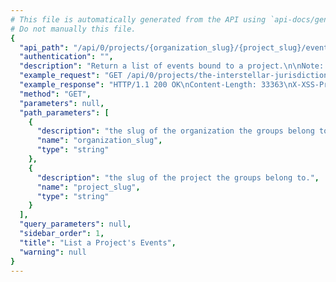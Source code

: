 ```yaml
---
# This file is automatically generated from the API using `api-docs/generate.py`
# Do not manually this file.
{
  "api_path": "/api/0/projects/{organization_slug}/{project_slug}/events/", 
  "authentication": "", 
  "description": "Return a list of events bound to a project.\n\nNote: This endpoint is experimental and may be removed without notice.", 
  "example_request": "GET /api/0/projects/the-interstellar-jurisdiction/pump-station/events/ HTTP/1.1\nHost: sentry.io\nAuthorization: Bearer {base64-encoded-key-here}", 
  "example_response": "HTTP/1.1 200 OK\nContent-Length: 33363\nX-XSS-Protection: 1; mode=block\nX-Content-Type-Options: nosniff\nContent-Language: en\nVary: Accept-Language, Cookie\nLink: <https://sentry.io/api/0/projects/the-interstellar-jurisdiction/pump-station/events/?&cursor=1541524989000:0:1>; rel=\"previous\"; results=\"false\"; cursor=\"1541524989000:0:1\", <https://sentry.io/api/0/projects/the-interstellar-jurisdiction/pump-station/events/?&cursor=1541524984000:1:0>; rel=\"next\"; results=\"false\"; cursor=\"1541524984000:1:0\"\nAllow: GET, HEAD, OPTIONS\nX-Frame-Options: deny\nContent-Type: application/json\n\n[\n  {\n    \"_meta\": {\n      \"context\": null, \n      \"contexts\": null, \n      \"entries\": {}, \n      \"message\": null, \n      \"packages\": null, \n      \"sdk\": null, \n      \"tags\": {}, \n      \"user\": null\n    }, \n    \"context\": {\n      \"emptyList\": [], \n      \"emptyMap\": {}, \n      \"length\": 10837790, \n      \"results\": [\n        1, \n        2, \n        3, \n        4, \n        5\n      ], \n      \"session\": {\n        \"foo\": \"bar\"\n      }, \n      \"unauthorized\": false, \n      \"url\": \"http://example.org/foo/bar/\"\n    }, \n    \"contexts\": {}, \n    \"dateCreated\": \"2018-11-06T17:23:09Z\", \n    \"dateReceived\": \"2018-11-06T17:23:09Z\", \n    \"dist\": null, \n    \"entries\": [\n      {\n        \"data\": {\n          \"formatted\": \"This is an example java exception\", \n          \"message\": \"Authentication failed, token expired!\"\n        }, \n        \"type\": \"message\"\n      }, \n      {\n        \"data\": {\n          \"excOmitted\": null, \n          \"hasSystemFrames\": true, \n          \"values\": [\n            {\n              \"mechanism\": null, \n              \"module\": \"io.sentry.example\", \n              \"rawStacktrace\": null, \n              \"stacktrace\": {\n                \"frames\": [\n                  {\n                    \"absPath\": \"Thread.java\", \n                    \"colNo\": null, \n                    \"context\": [], \n                    \"errors\": null, \n                    \"filename\": \"Thread.java\", \n                    \"function\": \"run\", \n                    \"inApp\": false, \n                    \"instructionAddr\": null, \n                    \"lineNo\": 748, \n                    \"module\": \"java.lang.Thread\", \n                    \"package\": null, \n                    \"platform\": null, \n                    \"symbol\": null, \n                    \"symbolAddr\": null, \n                    \"trust\": null, \n                    \"vars\": {}\n                  }, \n                  {\n                    \"absPath\": \"TaskThread.java\", \n                    \"colNo\": null, \n                    \"context\": [], \n                    \"errors\": null, \n                    \"filename\": \"TaskThread.java\", \n                    \"function\": \"run\", \n                    \"inApp\": false, \n                    \"instructionAddr\": null, \n                    \"lineNo\": 61, \n                    \"module\": \"org.apache.tomcat.util.threads.TaskThread$WrappingRunnable\", \n                    \"package\": null, \n                    \"platform\": null, \n                    \"symbol\": null, \n                    \"symbolAddr\": null, \n                    \"trust\": null, \n                    \"vars\": {}\n                  }, \n                  {\n                    \"absPath\": \"ThreadPoolExecutor.java\", \n                    \"colNo\": null, \n                    \"context\": [], \n                    \"errors\": null, \n                    \"filename\": \"ThreadPoolExecutor.java\", \n                    \"function\": \"run\", \n                    \"inApp\": false, \n                    \"instructionAddr\": null, \n                    \"lineNo\": 624, \n                    \"module\": \"java.util.concurrent.ThreadPoolExecutor$Worker\", \n                    \"package\": null, \n                    \"platform\": null, \n                    \"symbol\": null, \n                    \"symbolAddr\": null, \n                    \"trust\": null, \n                    \"vars\": {}\n                  }, \n                  {\n                    \"absPath\": \"ThreadPoolExecutor.java\", \n                    \"colNo\": null, \n                    \"context\": [], \n                    \"errors\": null, \n                    \"filename\": \"ThreadPoolExecutor.java\", \n                    \"function\": \"runWorker\", \n                    \"inApp\": false, \n                    \"instructionAddr\": null, \n                    \"lineNo\": 1149, \n                    \"module\": \"java.util.concurrent.ThreadPoolExecutor\", \n                    \"package\": null, \n                    \"platform\": null, \n                    \"symbol\": null, \n                    \"symbolAddr\": null, \n                    \"trust\": null, \n                    \"vars\": {}\n                  }, \n                  {\n                    \"absPath\": \"SocketProcessorBase.java\", \n                    \"colNo\": null, \n                    \"context\": [], \n                    \"errors\": null, \n                    \"filename\": \"SocketProcessorBase.java\", \n                    \"function\": \"run\", \n                    \"inApp\": false, \n                    \"instructionAddr\": null, \n                    \"lineNo\": 49, \n                    \"module\": \"org.apache.tomcat.util.net.SocketProcessorBase\", \n                    \"package\": null, \n                    \"platform\": null, \n                    \"symbol\": null, \n                    \"symbolAddr\": null, \n                    \"trust\": null, \n                    \"vars\": {}\n                  }, \n                  {\n                    \"absPath\": \"NioEndpoint.java\", \n                    \"colNo\": null, \n                    \"context\": [], \n                    \"errors\": null, \n                    \"filename\": \"NioEndpoint.java\", \n                    \"function\": \"doRun\", \n                    \"inApp\": false, \n                    \"instructionAddr\": null, \n                    \"lineNo\": 1434, \n                    \"module\": \"org.apache.tomcat.util.net.NioEndpoint$SocketProcessor\", \n                    \"package\": null, \n                    \"platform\": null, \n                    \"symbol\": null, \n                    \"symbolAddr\": null, \n                    \"trust\": null, \n                    \"vars\": {}\n                  }, \n                  {\n                    \"absPath\": \"AbstractProtocol.java\", \n                    \"colNo\": null, \n                    \"context\": [], \n                    \"errors\": null, \n                    \"filename\": \"AbstractProtocol.java\", \n                    \"function\": \"process\", \n                    \"inApp\": false, \n                    \"instructionAddr\": null, \n                    \"lineNo\": 798, \n                    \"module\": \"org.apache.coyote.AbstractProtocol$ConnectionHandler\", \n                    \"package\": null, \n                    \"platform\": null, \n                    \"symbol\": null, \n                    \"symbolAddr\": null, \n                    \"trust\": null, \n                    \"vars\": {}\n                  }, \n                  {\n                    \"absPath\": \"AbstractProcessorLight.java\", \n                    \"colNo\": null, \n                    \"context\": [], \n                    \"errors\": null, \n                    \"filename\": \"AbstractProcessorLight.java\", \n                    \"function\": \"process\", \n                    \"inApp\": false, \n                    \"instructionAddr\": null, \n                    \"lineNo\": 66, \n                    \"module\": \"org.apache.coyote.AbstractProcessorLight\", \n                    \"package\": null, \n                    \"platform\": null, \n                    \"symbol\": null, \n                    \"symbolAddr\": null, \n                    \"trust\": null, \n                    \"vars\": {}\n                  }, \n                  {\n                    \"absPath\": \"Http11Processor.java\", \n                    \"colNo\": null, \n                    \"context\": [], \n                    \"errors\": null, \n                    \"filename\": \"Http11Processor.java\", \n                    \"function\": \"service\", \n                    \"inApp\": false, \n                    \"instructionAddr\": null, \n                    \"lineNo\": 783, \n                    \"module\": \"org.apache.coyote.http11.Http11Processor\", \n                    \"package\": null, \n                    \"platform\": null, \n                    \"symbol\": null, \n                    \"symbolAddr\": null, \n                    \"trust\": null, \n                    \"vars\": {}\n                  }, \n                  {\n                    \"absPath\": \"CoyoteAdapter.java\", \n                    \"colNo\": null, \n                    \"context\": [], \n                    \"errors\": null, \n                    \"filename\": \"CoyoteAdapter.java\", \n                    \"function\": \"service\", \n                    \"inApp\": false, \n                    \"instructionAddr\": null, \n                    \"lineNo\": 349, \n                    \"module\": \"org.apache.catalina.connector.CoyoteAdapter\", \n                    \"package\": null, \n                    \"platform\": null, \n                    \"symbol\": null, \n                    \"symbolAddr\": null, \n                    \"trust\": null, \n                    \"vars\": {}\n                  }, \n                  {\n                    \"absPath\": \"StandardEngineValve.java\", \n                    \"colNo\": null, \n                    \"context\": [], \n                    \"errors\": null, \n                    \"filename\": \"StandardEngineValve.java\", \n                    \"function\": \"invoke\", \n                    \"inApp\": false, \n                    \"instructionAddr\": null, \n                    \"lineNo\": 87, \n                    \"module\": \"org.apache.catalina.core.StandardEngineValve\", \n                    \"package\": null, \n                    \"platform\": null, \n                    \"symbol\": null, \n                    \"symbolAddr\": null, \n                    \"trust\": null, \n                    \"vars\": {}\n                  }, \n                  {\n                    \"absPath\": \"ErrorReportValve.java\", \n                    \"colNo\": null, \n                    \"context\": [], \n                    \"errors\": null, \n                    \"filename\": \"ErrorReportValve.java\", \n                    \"function\": \"invoke\", \n                    \"inApp\": false, \n                    \"instructionAddr\": null, \n                    \"lineNo\": 79, \n                    \"module\": \"org.apache.catalina.valves.ErrorReportValve\", \n                    \"package\": null, \n                    \"platform\": null, \n                    \"symbol\": null, \n                    \"symbolAddr\": null, \n                    \"trust\": null, \n                    \"vars\": {}\n                  }, \n                  {\n                    \"absPath\": \"StandardHostValve.java\", \n                    \"colNo\": null, \n                    \"context\": [], \n                    \"errors\": null, \n                    \"filename\": \"StandardHostValve.java\", \n                    \"function\": \"invoke\", \n                    \"inApp\": false, \n                    \"instructionAddr\": null, \n                    \"lineNo\": 140, \n                    \"module\": \"org.apache.catalina.core.StandardHostValve\", \n                    \"package\": null, \n                    \"platform\": null, \n                    \"symbol\": null, \n                    \"symbolAddr\": null, \n                    \"trust\": null, \n                    \"vars\": {}\n                  }, \n                  {\n                    \"absPath\": \"AuthenticatorBase.java\", \n                    \"colNo\": null, \n                    \"context\": [], \n                    \"errors\": null, \n                    \"filename\": \"AuthenticatorBase.java\", \n                    \"function\": \"invoke\", \n                    \"inApp\": false, \n                    \"instructionAddr\": null, \n                    \"lineNo\": 474, \n                    \"module\": \"org.apache.catalina.authenticator.AuthenticatorBase\", \n                    \"package\": null, \n                    \"platform\": null, \n                    \"symbol\": null, \n                    \"symbolAddr\": null, \n                    \"trust\": null, \n                    \"vars\": {}\n                  }, \n                  {\n                    \"absPath\": \"StandardContextValve.java\", \n                    \"colNo\": null, \n                    \"context\": [], \n                    \"errors\": null, \n                    \"filename\": \"StandardContextValve.java\", \n                    \"function\": \"invoke\", \n                    \"inApp\": false, \n                    \"instructionAddr\": null, \n                    \"lineNo\": 96, \n                    \"module\": \"org.apache.catalina.core.StandardContextValve\", \n                    \"package\": null, \n                    \"platform\": null, \n                    \"symbol\": null, \n                    \"symbolAddr\": null, \n                    \"trust\": null, \n                    \"vars\": {}\n                  }, \n                  {\n                    \"absPath\": \"StandardWrapperValve.java\", \n                    \"colNo\": null, \n                    \"context\": [], \n                    \"errors\": null, \n                    \"filename\": \"StandardWrapperValve.java\", \n                    \"function\": \"invoke\", \n                    \"inApp\": false, \n                    \"instructionAddr\": null, \n                    \"lineNo\": 198, \n                    \"module\": \"org.apache.catalina.core.StandardWrapperValve\", \n                    \"package\": null, \n                    \"platform\": null, \n                    \"symbol\": null, \n                    \"symbolAddr\": null, \n                    \"trust\": null, \n                    \"vars\": {}\n                  }, \n                  {\n                    \"absPath\": \"ApplicationFilterChain.java\", \n                    \"colNo\": null, \n                    \"context\": [], \n                    \"errors\": null, \n                    \"filename\": \"ApplicationFilterChain.java\", \n                    \"function\": \"doFilter\", \n                    \"inApp\": false, \n                    \"instructionAddr\": null, \n                    \"lineNo\": 165, \n                    \"module\": \"org.apache.catalina.core.ApplicationFilterChain\", \n                    \"package\": null, \n                    \"platform\": null, \n                    \"symbol\": null, \n                    \"symbolAddr\": null, \n                    \"trust\": null, \n                    \"vars\": {}\n                  }, \n                  {\n                    \"absPath\": \"ApplicationFilterChain.java\", \n                    \"colNo\": null, \n                    \"context\": [], \n                    \"errors\": null, \n                    \"filename\": \"ApplicationFilterChain.java\", \n                    \"function\": \"internalDoFilter\", \n                    \"inApp\": false, \n                    \"instructionAddr\": null, \n                    \"lineNo\": 192, \n                    \"module\": \"org.apache.catalina.core.ApplicationFilterChain\", \n                    \"package\": null, \n                    \"platform\": null, \n                    \"symbol\": null, \n                    \"symbolAddr\": null, \n                    \"trust\": null, \n                    \"vars\": {}\n                  }, \n                  {\n                    \"absPath\": \"OncePerRequestFilter.java\", \n                    \"colNo\": null, \n                    \"context\": [], \n                    \"errors\": null, \n                    \"filename\": \"OncePerRequestFilter.java\", \n                    \"function\": \"doFilter\", \n                    \"inApp\": false, \n                    \"instructionAddr\": null, \n                    \"lineNo\": 107, \n                    \"module\": \"org.springframework.web.filter.OncePerRequestFilter\", \n                    \"package\": null, \n                    \"platform\": null, \n                    \"symbol\": null, \n                    \"symbolAddr\": null, \n                    \"trust\": null, \n                    \"vars\": {}\n                  }, \n                  {\n                    \"absPath\": \"CharacterEncodingFilter.java\", \n                    \"colNo\": null, \n                    \"context\": [], \n                    \"errors\": null, \n                    \"filename\": \"CharacterEncodingFilter.java\", \n                    \"function\": \"doFilterInternal\", \n                    \"inApp\": false, \n                    \"instructionAddr\": null, \n                    \"lineNo\": 197, \n                    \"module\": \"org.springframework.web.filter.CharacterEncodingFilter\", \n                    \"package\": null, \n                    \"platform\": null, \n                    \"symbol\": null, \n                    \"symbolAddr\": null, \n                    \"trust\": null, \n                    \"vars\": {}\n                  }, \n                  {\n                    \"absPath\": \"ApplicationFilterChain.java\", \n                    \"colNo\": null, \n                    \"context\": [], \n                    \"errors\": null, \n                    \"filename\": \"ApplicationFilterChain.java\", \n                    \"function\": \"doFilter\", \n                    \"inApp\": false, \n                    \"instructionAddr\": null, \n                    \"lineNo\": 165, \n                    \"module\": \"org.apache.catalina.core.ApplicationFilterChain\", \n                    \"package\": null, \n                    \"platform\": null, \n                    \"symbol\": null, \n                    \"symbolAddr\": null, \n                    \"trust\": null, \n                    \"vars\": {}\n                  }, \n                  {\n                    \"absPath\": \"ApplicationFilterChain.java\", \n                    \"colNo\": null, \n                    \"context\": [], \n                    \"errors\": null, \n                    \"filename\": \"ApplicationFilterChain.java\", \n                    \"function\": \"internalDoFilter\", \n                    \"inApp\": false, \n                    \"instructionAddr\": null, \n                    \"lineNo\": 192, \n                    \"module\": \"org.apache.catalina.core.ApplicationFilterChain\", \n                    \"package\": null, \n                    \"platform\": null, \n                    \"symbol\": null, \n                    \"symbolAddr\": null, \n                    \"trust\": null, \n                    \"vars\": {}\n                  }, \n                  {\n                    \"absPath\": \"OncePerRequestFilter.java\", \n                    \"colNo\": null, \n                    \"context\": [], \n                    \"errors\": null, \n                    \"filename\": \"OncePerRequestFilter.java\", \n                    \"function\": \"doFilter\", \n                    \"inApp\": false, \n                    \"instructionAddr\": null, \n                    \"lineNo\": 107, \n                    \"module\": \"org.springframework.web.filter.OncePerRequestFilter\", \n                    \"package\": null, \n                    \"platform\": null, \n                    \"symbol\": null, \n                    \"symbolAddr\": null, \n                    \"trust\": null, \n                    \"vars\": {}\n                  }, \n                  {\n                    \"absPath\": \"HiddenHttpMethodFilter.java\", \n                    \"colNo\": null, \n                    \"context\": [], \n                    \"errors\": null, \n                    \"filename\": \"HiddenHttpMethodFilter.java\", \n                    \"function\": \"doFilterInternal\", \n                    \"inApp\": false, \n                    \"instructionAddr\": null, \n                    \"lineNo\": 81, \n                    \"module\": \"org.springframework.web.filter.HiddenHttpMethodFilter\", \n                    \"package\": null, \n                    \"platform\": null, \n                    \"symbol\": null, \n                    \"symbolAddr\": null, \n                    \"trust\": null, \n                    \"vars\": null\n                  }, \n                  {\n                    \"absPath\": \"ApplicationFilterChain.java\", \n                    \"colNo\": null, \n                    \"context\": [], \n                    \"errors\": null, \n                    \"filename\": \"ApplicationFilterChain.java\", \n                    \"function\": \"doFilter\", \n                    \"inApp\": false, \n                    \"instructionAddr\": null, \n                    \"lineNo\": 165, \n                    \"module\": \"org.apache.catalina.core.ApplicationFilterChain\", \n                    \"package\": null, \n                    \"platform\": null, \n                    \"symbol\": null, \n                    \"symbolAddr\": null, \n                    \"trust\": null, \n                    \"vars\": null\n                  }, \n                  {\n                    \"absPath\": \"ApplicationFilterChain.java\", \n                    \"colNo\": null, \n                    \"context\": [], \n                    \"errors\": null, \n                    \"filename\": \"ApplicationFilterChain.java\", \n                    \"function\": \"internalDoFilter\", \n                    \"inApp\": false, \n                    \"instructionAddr\": null, \n                    \"lineNo\": 192, \n                    \"module\": \"org.apache.catalina.core.ApplicationFilterChain\", \n                    \"package\": null, \n                    \"platform\": null, \n                    \"symbol\": null, \n                    \"symbolAddr\": null, \n                    \"trust\": null, \n                    \"vars\": null\n                  }, \n                  {\n                    \"absPath\": \"OncePerRequestFilter.java\", \n                    \"colNo\": null, \n                    \"context\": [], \n                    \"errors\": null, \n                    \"filename\": \"OncePerRequestFilter.java\", \n                    \"function\": \"doFilter\", \n                    \"inApp\": false, \n                    \"instructionAddr\": null, \n                    \"lineNo\": 107, \n                    \"module\": \"org.springframework.web.filter.OncePerRequestFilter\", \n                    \"package\": null, \n                    \"platform\": null, \n                    \"symbol\": null, \n                    \"symbolAddr\": null, \n                    \"trust\": null, \n                    \"vars\": null\n                  }, \n                  {\n                    \"absPath\": \"HttpPutFormContentFilter.java\", \n                    \"colNo\": null, \n                    \"context\": [], \n                    \"errors\": null, \n                    \"filename\": \"HttpPutFormContentFilter.java\", \n                    \"function\": \"doFilterInternal\", \n                    \"inApp\": false, \n                    \"instructionAddr\": null, \n                    \"lineNo\": 105, \n                    \"module\": \"org.springframework.web.filter.HttpPutFormContentFilter\", \n                    \"package\": null, \n                    \"platform\": null, \n                    \"symbol\": null, \n                    \"symbolAddr\": null, \n                    \"trust\": null, \n                    \"vars\": null\n                  }, \n                  {\n                    \"absPath\": \"ApplicationFilterChain.java\", \n                    \"colNo\": null, \n                    \"context\": [], \n                    \"errors\": null, \n                    \"filename\": \"ApplicationFilterChain.java\", \n                    \"function\": \"doFilter\", \n                    \"inApp\": false, \n                    \"instructionAddr\": null, \n                    \"lineNo\": 165, \n                    \"module\": \"org.apache.catalina.core.ApplicationFilterChain\", \n                    \"package\": null, \n                    \"platform\": null, \n                    \"symbol\": null, \n                    \"symbolAddr\": null, \n                    \"trust\": null, \n                    \"vars\": null\n                  }, \n                  {\n                    \"absPath\": \"ApplicationFilterChain.java\", \n                    \"colNo\": null, \n                    \"context\": [], \n                    \"errors\": null, \n                    \"filename\": \"ApplicationFilterChain.java\", \n                    \"function\": \"internalDoFilter\", \n                    \"inApp\": false, \n                    \"instructionAddr\": null, \n                    \"lineNo\": 192, \n                    \"module\": \"org.apache.catalina.core.ApplicationFilterChain\", \n                    \"package\": null, \n                    \"platform\": null, \n                    \"symbol\": null, \n                    \"symbolAddr\": null, \n                    \"trust\": null, \n                    \"vars\": null\n                  }, \n                  {\n                    \"absPath\": \"OncePerRequestFilter.java\", \n                    \"colNo\": null, \n                    \"context\": [], \n                    \"errors\": null, \n                    \"filename\": \"OncePerRequestFilter.java\", \n                    \"function\": \"doFilter\", \n                    \"inApp\": false, \n                    \"instructionAddr\": null, \n                    \"lineNo\": 107, \n                    \"module\": \"org.springframework.web.filter.OncePerRequestFilter\", \n                    \"package\": null, \n                    \"platform\": null, \n                    \"symbol\": null, \n                    \"symbolAddr\": null, \n                    \"trust\": null, \n                    \"vars\": null\n                  }, \n                  {\n                    \"absPath\": \"RequestContextFilter.java\", \n                    \"colNo\": null, \n                    \"context\": [], \n                    \"errors\": null, \n                    \"filename\": \"RequestContextFilter.java\", \n                    \"function\": \"doFilterInternal\", \n                    \"inApp\": false, \n                    \"instructionAddr\": null, \n                    \"lineNo\": 99, \n                    \"module\": \"org.springframework.web.filter.RequestContextFilter\", \n                    \"package\": null, \n                    \"platform\": null, \n                    \"symbol\": null, \n                    \"symbolAddr\": null, \n                    \"trust\": null, \n                    \"vars\": {}\n                  }, \n                  {\n                    \"absPath\": \"ApplicationFilterChain.java\", \n                    \"colNo\": null, \n                    \"context\": [], \n                    \"errors\": null, \n                    \"filename\": \"ApplicationFilterChain.java\", \n                    \"function\": \"doFilter\", \n                    \"inApp\": false, \n                    \"instructionAddr\": null, \n                    \"lineNo\": 165, \n                    \"module\": \"org.apache.catalina.core.ApplicationFilterChain\", \n                    \"package\": null, \n                    \"platform\": null, \n                    \"symbol\": null, \n                    \"symbolAddr\": null, \n                    \"trust\": null, \n                    \"vars\": {}\n                  }, \n                  {\n                    \"absPath\": \"ApplicationFilterChain.java\", \n                    \"colNo\": null, \n                    \"context\": [], \n                    \"errors\": null, \n                    \"filename\": \"ApplicationFilterChain.java\", \n                    \"function\": \"internalDoFilter\", \n                    \"inApp\": false, \n                    \"instructionAddr\": null, \n                    \"lineNo\": 192, \n                    \"module\": \"org.apache.catalina.core.ApplicationFilterChain\", \n                    \"package\": null, \n                    \"platform\": null, \n                    \"symbol\": null, \n                    \"symbolAddr\": null, \n                    \"trust\": null, \n                    \"vars\": {}\n                  }, \n                  {\n                    \"absPath\": \"WsFilter.java\", \n                    \"colNo\": null, \n                    \"context\": [], \n                    \"errors\": null, \n                    \"filename\": \"WsFilter.java\", \n                    \"function\": \"doFilter\", \n                    \"inApp\": false, \n                    \"instructionAddr\": null, \n                    \"lineNo\": 52, \n                    \"module\": \"org.apache.tomcat.websocket.server.WsFilter\", \n                    \"package\": null, \n                    \"platform\": null, \n                    \"symbol\": null, \n                    \"symbolAddr\": null, \n                    \"trust\": null, \n                    \"vars\": {}\n                  }, \n                  {\n                    \"absPath\": \"ApplicationFilterChain.java\", \n                    \"colNo\": null, \n                    \"context\": [], \n                    \"errors\": null, \n                    \"filename\": \"ApplicationFilterChain.java\", \n                    \"function\": \"doFilter\", \n                    \"inApp\": false, \n                    \"instructionAddr\": null, \n                    \"lineNo\": 165, \n                    \"module\": \"org.apache.catalina.core.ApplicationFilterChain\", \n                    \"package\": null, \n                    \"platform\": null, \n                    \"symbol\": null, \n                    \"symbolAddr\": null, \n                    \"trust\": null, \n                    \"vars\": {}\n                  }, \n                  {\n                    \"absPath\": \"ApplicationFilterChain.java\", \n                    \"colNo\": null, \n                    \"context\": [], \n                    \"errors\": null, \n                    \"filename\": \"ApplicationFilterChain.java\", \n                    \"function\": \"internalDoFilter\", \n                    \"inApp\": false, \n                    \"instructionAddr\": null, \n                    \"lineNo\": 230, \n                    \"module\": \"org.apache.catalina.core.ApplicationFilterChain\", \n                    \"package\": null, \n                    \"platform\": null, \n                    \"symbol\": null, \n                    \"symbolAddr\": null, \n                    \"trust\": null, \n                    \"vars\": {}\n                  }, \n                  {\n                    \"absPath\": \"HttpServlet.java\", \n                    \"colNo\": null, \n                    \"context\": [], \n                    \"errors\": null, \n                    \"filename\": \"HttpServlet.java\", \n                    \"function\": \"service\", \n                    \"inApp\": false, \n                    \"instructionAddr\": null, \n                    \"lineNo\": 729, \n                    \"module\": \"javax.servlet.http.HttpServlet\", \n                    \"package\": null, \n                    \"platform\": null, \n                    \"symbol\": null, \n                    \"symbolAddr\": null, \n                    \"trust\": null, \n                    \"vars\": {}\n                  }, \n                  {\n                    \"absPath\": \"FrameworkServlet.java\", \n                    \"colNo\": null, \n                    \"context\": [], \n                    \"errors\": null, \n                    \"filename\": \"FrameworkServlet.java\", \n                    \"function\": \"service\", \n                    \"inApp\": false, \n                    \"instructionAddr\": null, \n                    \"lineNo\": 846, \n                    \"module\": \"org.springframework.web.servlet.FrameworkServlet\", \n                    \"package\": null, \n                    \"platform\": null, \n                    \"symbol\": null, \n                    \"symbolAddr\": null, \n                    \"trust\": null, \n                    \"vars\": {}\n                  }, \n                  {\n                    \"absPath\": \"HttpServlet.java\", \n                    \"colNo\": null, \n                    \"context\": [], \n                    \"errors\": null, \n                    \"filename\": \"HttpServlet.java\", \n                    \"function\": \"service\", \n                    \"inApp\": false, \n                    \"instructionAddr\": null, \n                    \"lineNo\": 622, \n                    \"module\": \"javax.servlet.http.HttpServlet\", \n                    \"package\": null, \n                    \"platform\": null, \n                    \"symbol\": null, \n                    \"symbolAddr\": null, \n                    \"trust\": null, \n                    \"vars\": {}\n                  }, \n                  {\n                    \"absPath\": \"FrameworkServlet.java\", \n                    \"colNo\": null, \n                    \"context\": [], \n                    \"errors\": null, \n                    \"filename\": \"FrameworkServlet.java\", \n                    \"function\": \"doGet\", \n                    \"inApp\": false, \n                    \"instructionAddr\": null, \n                    \"lineNo\": 861, \n                    \"module\": \"org.springframework.web.servlet.FrameworkServlet\", \n                    \"package\": null, \n                    \"platform\": null, \n                    \"symbol\": null, \n                    \"symbolAddr\": null, \n                    \"trust\": null, \n                    \"vars\": {}\n                  }, \n                  {\n                    \"absPath\": \"FrameworkServlet.java\", \n                    \"colNo\": null, \n                    \"context\": [], \n                    \"errors\": null, \n                    \"filename\": \"FrameworkServlet.java\", \n                    \"function\": \"processRequest\", \n                    \"inApp\": false, \n                    \"instructionAddr\": null, \n                    \"lineNo\": 970, \n                    \"module\": \"org.springframework.web.servlet.FrameworkServlet\", \n                    \"package\": null, \n                    \"platform\": null, \n                    \"symbol\": null, \n                    \"symbolAddr\": null, \n                    \"trust\": null, \n                    \"vars\": {}\n                  }, \n                  {\n                    \"absPath\": \"DispatcherServlet.java\", \n                    \"colNo\": null, \n                    \"context\": [], \n                    \"errors\": null, \n                    \"filename\": \"DispatcherServlet.java\", \n                    \"function\": \"doService\", \n                    \"inApp\": false, \n                    \"instructionAddr\": null, \n                    \"lineNo\": 897, \n                    \"module\": \"org.springframework.web.servlet.DispatcherServlet\", \n                    \"package\": null, \n                    \"platform\": null, \n                    \"symbol\": null, \n                    \"symbolAddr\": null, \n                    \"trust\": null, \n                    \"vars\": {}\n                  }, \n                  {\n                    \"absPath\": \"DispatcherServlet.java\", \n                    \"colNo\": null, \n                    \"context\": [], \n                    \"errors\": null, \n                    \"filename\": \"DispatcherServlet.java\", \n                    \"function\": \"doDispatch\", \n                    \"inApp\": false, \n                    \"instructionAddr\": null, \n                    \"lineNo\": 963, \n                    \"module\": \"org.springframework.web.servlet.DispatcherServlet\", \n                    \"package\": null, \n                    \"platform\": null, \n                    \"symbol\": null, \n                    \"symbolAddr\": null, \n                    \"trust\": null, \n                    \"vars\": {}\n                  }, \n                  {\n                    \"absPath\": \"AbstractHandlerMethodAdapter.java\", \n                    \"colNo\": null, \n                    \"context\": [], \n                    \"errors\": null, \n                    \"filename\": \"AbstractHandlerMethodAdapter.java\", \n                    \"function\": \"handle\", \n                    \"inApp\": false, \n                    \"instructionAddr\": null, \n                    \"lineNo\": 85, \n                    \"module\": \"org.springframework.web.servlet.mvc.method.AbstractHandlerMethodAdapter\", \n                    \"package\": null, \n                    \"platform\": null, \n                    \"symbol\": null, \n                    \"symbolAddr\": null, \n                    \"trust\": null, \n                    \"vars\": {}\n                  }, \n                  {\n                    \"absPath\": \"RequestMappingHandlerAdapter.java\", \n                    \"colNo\": null, \n                    \"context\": [], \n                    \"errors\": null, \n                    \"filename\": \"RequestMappingHandlerAdapter.java\", \n                    \"function\": \"handleInternal\", \n                    \"inApp\": false, \n                    \"instructionAddr\": null, \n                    \"lineNo\": 738, \n                    \"module\": \"org.springframework.web.servlet.mvc.method.annotation.RequestMappingHandlerAdapter\", \n                    \"package\": null, \n                    \"platform\": null, \n                    \"symbol\": null, \n                    \"symbolAddr\": null, \n                    \"trust\": null, \n                    \"vars\": {}\n                  }, \n                  {\n                    \"absPath\": \"RequestMappingHandlerAdapter.java\", \n                    \"colNo\": null, \n                    \"context\": [], \n                    \"errors\": null, \n                    \"filename\": \"RequestMappingHandlerAdapter.java\", \n                    \"function\": \"invokeHandlerMethod\", \n                    \"inApp\": false, \n                    \"instructionAddr\": null, \n                    \"lineNo\": 827, \n                    \"module\": \"org.springframework.web.servlet.mvc.method.annotation.RequestMappingHandlerAdapter\", \n                    \"package\": null, \n                    \"platform\": null, \n                    \"symbol\": null, \n                    \"symbolAddr\": null, \n                    \"trust\": null, \n                    \"vars\": {}\n                  }, \n                  {\n                    \"absPath\": \"ServletInvocableHandlerMethod.java\", \n                    \"colNo\": null, \n                    \"context\": [], \n                    \"errors\": null, \n                    \"filename\": \"ServletInvocableHandlerMethod.java\", \n                    \"function\": \"invokeAndHandle\", \n                    \"inApp\": false, \n                    \"instructionAddr\": null, \n                    \"lineNo\": 116, \n                    \"module\": \"org.springframework.web.servlet.mvc.method.annotation.ServletInvocableHandlerMethod\", \n                    \"package\": null, \n                    \"platform\": null, \n                    \"symbol\": null, \n                    \"symbolAddr\": null, \n                    \"trust\": null, \n                    \"vars\": {}\n                  }, \n                  {\n                    \"absPath\": \"InvocableHandlerMethod.java\", \n                    \"colNo\": null, \n                    \"context\": [], \n                    \"errors\": null, \n                    \"filename\": \"InvocableHandlerMethod.java\", \n                    \"function\": \"invokeForRequest\", \n                    \"inApp\": false, \n                    \"instructionAddr\": null, \n                    \"lineNo\": 133, \n                    \"module\": \"org.springframework.web.method.support.InvocableHandlerMethod\", \n                    \"package\": null, \n                    \"platform\": null, \n                    \"symbol\": null, \n                    \"symbolAddr\": null, \n                    \"trust\": null, \n                    \"vars\": {}\n                  }, \n                  {\n                    \"absPath\": \"InvocableHandlerMethod.java\", \n                    \"colNo\": null, \n                    \"context\": [], \n                    \"errors\": null, \n                    \"filename\": \"InvocableHandlerMethod.java\", \n                    \"function\": \"doInvoke\", \n                    \"inApp\": false, \n                    \"instructionAddr\": null, \n                    \"lineNo\": 205, \n                    \"module\": \"org.springframework.web.method.support.InvocableHandlerMethod\", \n                    \"package\": null, \n                    \"platform\": null, \n                    \"symbol\": null, \n                    \"symbolAddr\": null, \n                    \"trust\": null, \n                    \"vars\": {}\n                  }, \n                  {\n                    \"absPath\": \"Method.java\", \n                    \"colNo\": null, \n                    \"context\": [], \n                    \"errors\": null, \n                    \"filename\": \"Method.java\", \n                    \"function\": \"invoke\", \n                    \"inApp\": false, \n                    \"instructionAddr\": null, \n                    \"lineNo\": 498, \n                    \"module\": \"java.lang.reflect.Method\", \n                    \"package\": null, \n                    \"platform\": null, \n                    \"symbol\": null, \n                    \"symbolAddr\": null, \n                    \"trust\": null, \n                    \"vars\": {}\n                  }, \n                  {\n                    \"absPath\": \"DelegatingMethodAccessorImpl.java\", \n                    \"colNo\": null, \n                    \"context\": [], \n                    \"errors\": null, \n                    \"filename\": \"DelegatingMethodAccessorImpl.java\", \n                    \"function\": \"invoke\", \n                    \"inApp\": false, \n                    \"instructionAddr\": null, \n                    \"lineNo\": 43, \n                    \"module\": \"sun.reflect.DelegatingMethodAccessorImpl\", \n                    \"package\": null, \n                    \"platform\": null, \n                    \"symbol\": null, \n                    \"symbolAddr\": null, \n                    \"trust\": null, \n                    \"vars\": {}\n                  }, \n                  {\n                    \"absPath\": \"NativeMethodAccessorImpl.java\", \n                    \"colNo\": null, \n                    \"context\": [], \n                    \"errors\": null, \n                    \"filename\": \"NativeMethodAccessorImpl.java\", \n                    \"function\": \"invoke\", \n                    \"inApp\": false, \n                    \"instructionAddr\": null, \n                    \"lineNo\": 62, \n                    \"module\": \"sun.reflect.NativeMethodAccessorImpl\", \n                    \"package\": null, \n                    \"platform\": null, \n                    \"symbol\": null, \n                    \"symbolAddr\": null, \n                    \"trust\": null, \n                    \"vars\": {}\n                  }, \n                  {\n                    \"absPath\": \"NativeMethodAccessorImpl.java\", \n                    \"colNo\": null, \n                    \"context\": [], \n                    \"errors\": null, \n                    \"filename\": \"NativeMethodAccessorImpl.java\", \n                    \"function\": \"invoke0\", \n                    \"inApp\": false, \n                    \"instructionAddr\": null, \n                    \"lineNo\": null, \n                    \"module\": \"sun.reflect.NativeMethodAccessorImpl\", \n                    \"package\": null, \n                    \"platform\": null, \n                    \"symbol\": null, \n                    \"symbolAddr\": null, \n                    \"trust\": null, \n                    \"vars\": {}\n                  }, \n                  {\n                    \"absPath\": \"Application.java\", \n                    \"colNo\": null, \n                    \"context\": [], \n                    \"errors\": null, \n                    \"filename\": \"Application.java\", \n                    \"function\": \"home\", \n                    \"inApp\": true, \n                    \"instructionAddr\": null, \n                    \"lineNo\": 102, \n                    \"module\": \"io.sentry.example.Application\", \n                    \"package\": null, \n                    \"platform\": null, \n                    \"symbol\": null, \n                    \"symbolAddr\": null, \n                    \"trust\": null, \n                    \"vars\": {}\n                  }, \n                  {\n                    \"absPath\": \"Sidebar.java\", \n                    \"colNo\": null, \n                    \"context\": [], \n                    \"errors\": null, \n                    \"filename\": \"Sidebar.java\", \n                    \"function\": \"fetch\", \n                    \"inApp\": true, \n                    \"instructionAddr\": null, \n                    \"lineNo\": 5, \n                    \"module\": \"io.sentry.example.Sidebar\", \n                    \"package\": null, \n                    \"platform\": null, \n                    \"symbol\": null, \n                    \"symbolAddr\": null, \n                    \"trust\": null, \n                    \"vars\": {}\n                  }, \n                  {\n                    \"absPath\": \"ApiRequest.java\", \n                    \"colNo\": null, \n                    \"context\": [], \n                    \"errors\": null, \n                    \"filename\": \"ApiRequest.java\", \n                    \"function\": \"perform\", \n                    \"inApp\": true, \n                    \"instructionAddr\": null, \n                    \"lineNo\": 8, \n                    \"module\": \"io.sentry.example.ApiRequest\", \n                    \"package\": null, \n                    \"platform\": null, \n                    \"symbol\": null, \n                    \"symbolAddr\": null, \n                    \"trust\": null, \n                    \"vars\": {}\n                  }\n                ], \n                \"framesOmitted\": null, \n                \"hasSystemFrames\": true, \n                \"registers\": null\n              }, \n              \"threadId\": null, \n              \"type\": \"ApiException\", \n              \"value\": \"Authentication failed, token expired!\"\n            }\n          ]\n        }, \n        \"type\": \"exception\"\n      }, \n      {\n        \"data\": {\n          \"values\": [\n            {\n              \"category\": null, \n              \"data\": null, \n              \"event_id\": null, \n              \"level\": \"debug\", \n              \"message\": \"Querying for user.\", \n              \"timestamp\": \"2018-11-06T17:23:05.167Z\", \n              \"type\": \"default\"\n            }, \n            {\n              \"category\": null, \n              \"data\": null, \n              \"event_id\": null, \n              \"level\": \"debug\", \n              \"message\": \"User found: user@sentry.io\", \n              \"timestamp\": \"2018-11-06T17:23:06.167Z\", \n              \"type\": \"default\"\n            }, \n            {\n              \"category\": null, \n              \"data\": null, \n              \"event_id\": null, \n              \"level\": \"info\", \n              \"message\": \"Loaded homepage content from memcached.\", \n              \"timestamp\": \"2018-11-06T17:23:07.167Z\", \n              \"type\": \"default\"\n            }, \n            {\n              \"category\": null, \n              \"data\": null, \n              \"event_id\": null, \n              \"level\": \"warning\", \n              \"message\": \"Sidebar content not in cache, hitting API server.\", \n              \"timestamp\": \"2018-11-06T17:23:08.167Z\", \n              \"type\": \"default\"\n            }\n          ]\n        }, \n        \"type\": \"breadcrumbs\"\n      }, \n      {\n        \"data\": {\n          \"cookies\": [\n            [\n              \"foo\", \n              \"bar\"\n            ], \n            [\n              \"biz\", \n              \"baz\"\n            ]\n          ], \n          \"data\": {\n            \"hello\": \"world\"\n          }, \n          \"env\": {\n            \"ENV\": \"prod\"\n          }, \n          \"fragment\": \"\", \n          \"headers\": [\n            [\n              \"Content-Type\", \n              \"application/json\"\n            ], \n            [\n              \"Referer\", \n              \"http://example.com\"\n            ], \n            [\n              \"User-Agent\", \n              \"Mozilla/5.0 (Windows NT 6.2; WOW64) AppleWebKit/537.36 (KHTML, like Gecko) Chrome/28.0.1500.72 Safari/537.36\"\n            ]\n          ], \n          \"inferredContentType\": \"application/json\", \n          \"method\": \"GET\", \n          \"query\": \"foo=bar\", \n          \"url\": \"http://example.com/foo\"\n        }, \n        \"type\": \"request\"\n      }\n    ], \n    \"errors\": [\n      {\n        \"data\": {\n          \"name\": \"version\"\n        }, \n        \"message\": \"Discarded invalid parameter 'version'\", \n        \"type\": \"invalid_attribute\"\n      }, \n      {\n        \"data\": {\n          \"name\": \"type\"\n        }, \n        \"message\": \"Discarded invalid parameter 'type'\", \n        \"type\": \"invalid_attribute\"\n      }\n    ], \n    \"eventID\": \"cc625c0ee6c044cdbabc80d6d2afc864\", \n    \"fingerprints\": [\n      \"16bcfa056ee73de2bc7846c8358f619d\"\n    ], \n    \"groupID\": \"2\", \n    \"id\": \"2\", \n    \"message\": \"This is an example java exception\", \n    \"metadata\": {\n      \"filename\": \"ApiRequest.java\", \n      \"type\": \"ApiException\", \n      \"value\": \"Authentication failed, token expired!\"\n    }, \n    \"packages\": {\n      \"my.package\": \"1.0.0\"\n    }, \n    \"platform\": \"java\", \n    \"sdk\": {\n      \"name\": \"sentry-java\", \n      \"upstream\": {\n        \"isNewer\": true, \n        \"name\": \"sentry-java\", \n        \"url\": \"https://docs.sentry.io/clients/java/\"\n      }, \n      \"version\": \"1.4.0-3ded0\"\n    }, \n    \"size\": 13434, \n    \"tags\": [\n      {\n        \"_meta\": null, \n        \"key\": \"browser\", \n        \"value\": \"Chrome 60.0\"\n      }, \n      {\n        \"_meta\": null, \n        \"key\": \"device\", \n        \"value\": \"Other\"\n      }, \n      {\n        \"_meta\": null, \n        \"key\": \"environment\", \n        \"value\": \"production\"\n      }, \n      {\n        \"_meta\": null, \n        \"key\": \"level\", \n        \"value\": \"error\"\n      }, \n      {\n        \"_meta\": null, \n        \"key\": \"os\", \n        \"value\": \"Mac OS X 10.12.6\"\n      }, \n      {\n        \"_meta\": null, \n        \"key\": \"release\", \n        \"value\": \"76bfa7a9209b74959bdc30b31d2bd164a086a77a\"\n      }, \n      {\n        \"_meta\": null, \n        \"key\": \"server_name\", \n        \"value\": \"web1.example.com\"\n      }, \n      {\n        \"_meta\": null, \n        \"key\": \"url\", \n        \"value\": \"http://localhost:8080/\"\n      }, \n      {\n        \"_meta\": null, \n        \"key\": \"user\", \n        \"value\": \"id:1\"\n      }\n    ], \n    \"type\": \"error\", \n    \"user\": {\n      \"data\": {}, \n      \"email\": \"sentry@example.com\", \n      \"id\": \"1\", \n      \"ip_address\": \"127.0.0.1\", \n      \"name\": \"Sentry\", \n      \"username\": \"sentry\"\n    }\n  }, \n  {\n    \"_meta\": {\n      \"context\": null, \n      \"contexts\": null, \n      \"entries\": {}, \n      \"message\": null, \n      \"packages\": null, \n      \"sdk\": null, \n      \"tags\": {}, \n      \"user\": null\n    }, \n    \"context\": {\n      \"emptyList\": [], \n      \"emptyMap\": {}, \n      \"length\": 10837790, \n      \"results\": [\n        1, \n        2, \n        3, \n        4, \n        5\n      ], \n      \"session\": {\n        \"foo\": \"bar\"\n      }, \n      \"unauthorized\": false, \n      \"url\": \"http://example.org/foo/bar/\"\n    }, \n    \"contexts\": {}, \n    \"dateCreated\": \"2018-11-06T17:23:04Z\", \n    \"dateReceived\": \"2018-11-06T17:23:04Z\", \n    \"dist\": null, \n    \"entries\": [\n      {\n        \"data\": {\n          \"message\": \"This is an example python exception\"\n        }, \n        \"type\": \"message\"\n      }, \n      {\n        \"data\": {\n          \"frames\": [\n            {\n              \"absPath\": \"/home/ubuntu/.virtualenvs/getsentry/src/raven/raven/base.py\", \n              \"colNo\": null, \n              \"context\": [\n                [\n                  298, \n                  \"                frames = stack\"\n                ], \n                [\n                  299, \n                  \"\"\n                ], \n                [\n                  300, \n                  \"            data.update({\"\n                ], \n                [\n                  301, \n                  \"                'sentry.interfaces.Stacktrace': {\"\n                ], \n                [\n                  302, \n                  \"                    'frames': get_stack_info(frames,\"\n                ], \n                [\n                  303, \n                  \"                        transformer=self.transform)\"\n                ], \n                [\n                  304, \n                  \"                },\"\n                ], \n                [\n                  305, \n                  \"            })\"\n                ], \n                [\n                  306, \n                  \"\"\n                ], \n                [\n                  307, \n                  \"        if 'sentry.interfaces.Stacktrace' in data:\"\n                ], \n                [\n                  308, \n                  \"            if self.include_paths:\"\n                ]\n              ], \n              \"errors\": null, \n              \"filename\": \"raven/base.py\", \n              \"function\": \"build_msg\", \n              \"inApp\": false, \n              \"instructionAddr\": null, \n              \"lineNo\": 303, \n              \"module\": \"raven.base\", \n              \"package\": null, \n              \"platform\": null, \n              \"symbol\": null, \n              \"symbolAddr\": null, \n              \"trust\": null, \n              \"vars\": {\n                \"'culprit'\": null, \n                \"'data'\": {\n                  \"'message'\": \"u'This is a test message generated using ``raven test``'\", \n                  \"'sentry.interfaces.Message'\": {\n                    \"'message'\": \"u'This is a test message generated using ``raven test``'\", \n                    \"'params'\": []\n                  }\n                }, \n                \"'date'\": \"datetime.datetime(2013, 8, 13, 3, 8, 24, 880386)\", \n                \"'event_id'\": \"'54a322436e1b47b88e239b78998ae742'\", \n                \"'event_type'\": \"'raven.events.Message'\", \n                \"'extra'\": {\n                  \"'go_deeper'\": [\n                    [\n                      {\n                        \"'bar'\": [\n                          \"'baz'\"\n                        ], \n                        \"'foo'\": \"'bar'\"\n                      }\n                    ]\n                  ], \n                  \"'loadavg'\": [\n                    0.37255859375, \n                    0.5341796875, \n                    0.62939453125\n                  ], \n                  \"'user'\": \"'dcramer'\"\n                }, \n                \"'frames'\": \"<generator object iter_stack_frames at 0x107bcc3c0>\", \n                \"'handler'\": \"<raven.events.Message object at 0x107bd0890>\", \n                \"'k'\": \"'sentry.interfaces.Message'\", \n                \"'kwargs'\": {\n                  \"'level'\": 20, \n                  \"'message'\": \"'This is a test message generated using ``raven test``'\"\n                }, \n                \"'public_key'\": null, \n                \"'result'\": {\n                  \"'message'\": \"u'This is a test message generated using ``raven test``'\", \n                  \"'sentry.interfaces.Message'\": {\n                    \"'message'\": \"u'This is a test message generated using ``raven test``'\", \n                    \"'params'\": []\n                  }\n                }, \n                \"'self'\": \"<raven.base.Client object at 0x107bb8210>\", \n                \"'stack'\": true, \n                \"'tags'\": null, \n                \"'time_spent'\": null, \n                \"'v'\": {\n                  \"'message'\": \"u'This is a test message generated using ``raven test``'\", \n                  \"'params'\": []\n                }\n              }\n            }, \n            {\n              \"absPath\": \"/home/ubuntu/.virtualenvs/getsentry/src/raven/raven/base.py\", \n              \"colNo\": null, \n              \"context\": [\n                [\n                  454, \n                  \"        if not self.is_enabled():\"\n                ], \n                [\n                  455, \n                  \"            return\"\n                ], \n                [\n                  456, \n                  \"\"\n                ], \n                [\n                  457, \n                  \"        data = self.build_msg(\"\n                ], \n                [\n                  458, \n                  \"            event_type, data, date, time_spent, extra, stack, tags=tags,\"\n                ], \n                [\n                  459, \n                  \"            **kwargs)\"\n                ], \n                [\n                  460, \n                  \"\"\n                ], \n                [\n                  461, \n                  \"        self.send(**data)\"\n                ], \n                [\n                  462, \n                  \"\"\n                ], \n                [\n                  463, \n                  \"        return (data.get('event_id'),)\"\n                ], \n                [\n                  464, \n                  \"\"\n                ]\n              ], \n              \"errors\": null, \n              \"filename\": \"raven/base.py\", \n              \"function\": \"capture\", \n              \"inApp\": false, \n              \"instructionAddr\": null, \n              \"lineNo\": 459, \n              \"module\": \"raven.base\", \n              \"package\": null, \n              \"platform\": null, \n              \"symbol\": null, \n              \"symbolAddr\": null, \n              \"trust\": null, \n              \"vars\": {\n                \"'data'\": null, \n                \"'date'\": null, \n                \"'event_type'\": \"'raven.events.Message'\", \n                \"'extra'\": {\n                  \"'go_deeper'\": [\n                    [\n                      {\n                        \"'bar'\": [\n                          \"'baz'\"\n                        ], \n                        \"'foo'\": \"'bar'\"\n                      }\n                    ]\n                  ], \n                  \"'loadavg'\": [\n                    0.37255859375, \n                    0.5341796875, \n                    0.62939453125\n                  ], \n                  \"'user'\": \"'dcramer'\"\n                }, \n                \"'kwargs'\": {\n                  \"'level'\": 20, \n                  \"'message'\": \"'This is a test message generated using ``raven test``'\"\n                }, \n                \"'self'\": \"<raven.base.Client object at 0x107bb8210>\", \n                \"'stack'\": true, \n                \"'tags'\": null, \n                \"'time_spent'\": null\n              }\n            }, \n            {\n              \"absPath\": \"/home/ubuntu/.virtualenvs/getsentry/src/raven/raven/base.py\", \n              \"colNo\": null, \n              \"context\": [\n                [\n                  572, \n                  \"        \\\"\\\"\\\"\"\n                ], \n                [\n                  573, \n                  \"        Creates an event from ``message``.\"\n                ], \n                [\n                  574, \n                  \"\"\n                ], \n                [\n                  575, \n                  \"        >>> client.captureMessage('My event just happened!')\"\n                ], \n                [\n                  576, \n                  \"        \\\"\\\"\\\"\"\n                ], \n                [\n                  577, \n                  \"        return self.capture('raven.events.Message', message=message, **kwargs)\"\n                ], \n                [\n                  578, \n                  \"\"\n                ], \n                [\n                  579, \n                  \"    def captureException(self, exc_info=None, **kwargs):\"\n                ], \n                [\n                  580, \n                  \"        \\\"\\\"\\\"\"\n                ], \n                [\n                  581, \n                  \"        Creates an event from an exception.\"\n                ], \n                [\n                  582, \n                  \"\"\n                ]\n              ], \n              \"errors\": null, \n              \"filename\": \"raven/base.py\", \n              \"function\": \"captureMessage\", \n              \"inApp\": false, \n              \"instructionAddr\": null, \n              \"lineNo\": 577, \n              \"module\": \"raven.base\", \n              \"package\": null, \n              \"platform\": null, \n              \"symbol\": null, \n              \"symbolAddr\": null, \n              \"trust\": null, \n              \"vars\": {\n                \"'kwargs'\": {\n                  \"'data'\": null, \n                  \"'extra'\": {\n                    \"'go_deeper'\": [\n                      [\n                        {\n                          \"'bar'\": [\n                            \"'baz'\"\n                          ], \n                          \"'foo'\": \"'bar'\"\n                        }\n                      ]\n                    ], \n                    \"'loadavg'\": [\n                      0.37255859375, \n                      0.5341796875, \n                      0.62939453125\n                    ], \n                    \"'user'\": \"'dcramer'\"\n                  }, \n                  \"'level'\": 20, \n                  \"'stack'\": true, \n                  \"'tags'\": null\n                }, \n                \"'message'\": \"'This is a test message generated using ``raven test``'\", \n                \"'self'\": \"<raven.base.Client object at 0x107bb8210>\"\n              }\n            }, \n            {\n              \"absPath\": \"/home/ubuntu/.virtualenvs/getsentry/src/raven/raven/scripts/runner.py\", \n              \"colNo\": null, \n              \"context\": [\n                [\n                  72, \n                  \"        level=logging.INFO,\"\n                ], \n                [\n                  73, \n                  \"        stack=True,\"\n                ], \n                [\n                  74, \n                  \"        tags=options.get('tags', {}),\"\n                ], \n                [\n                  75, \n                  \"        extra={\"\n                ], \n                [\n                  76, \n                  \"            'user': get_uid(),\"\n                ], \n                [\n                  77, \n                  \"            'loadavg': get_loadavg(),\"\n                ], \n                [\n                  78, \n                  \"        },\"\n                ], \n                [\n                  79, \n                  \"    ))\"\n                ], \n                [\n                  80, \n                  \"\"\n                ], \n                [\n                  81, \n                  \"    if client.state.did_fail():\"\n                ], \n                [\n                  82, \n                  \"        print('error!')\"\n                ]\n              ], \n              \"errors\": null, \n              \"filename\": \"raven/scripts/runner.py\", \n              \"function\": \"send_test_message\", \n              \"inApp\": false, \n              \"instructionAddr\": null, \n              \"lineNo\": 77, \n              \"module\": \"raven.scripts.runner\", \n              \"package\": null, \n              \"platform\": null, \n              \"symbol\": null, \n              \"symbolAddr\": null, \n              \"trust\": null, \n              \"vars\": {\n                \"'client'\": \"<raven.base.Client object at 0x107bb8210>\", \n                \"'data'\": null, \n                \"'k'\": \"'secret_key'\", \n                \"'options'\": {\n                  \"'data'\": null, \n                  \"'tags'\": null\n                }\n              }\n            }, \n            {\n              \"absPath\": \"/home/ubuntu/.virtualenvs/getsentry/src/raven/raven/scripts/runner.py\", \n              \"colNo\": null, \n              \"context\": [\n                [\n                  107, \n                  \"    print(\\\"Using DSN configuration:\\\")\"\n                ], \n                [\n                  108, \n                  \"    print(\\\" \\\", dsn)\"\n                ], \n                [\n                  109, \n                  \"    print()\"\n                ], \n                [\n                  110, \n                  \"\"\n                ], \n                [\n                  111, \n                  \"    client = Client(dsn, include_paths=['raven'])\"\n                ], \n                [\n                  112, \n                  \"    send_test_message(client, opts.__dict__)\"\n                ]\n              ], \n              \"errors\": null, \n              \"filename\": \"raven/scripts/runner.py\", \n              \"function\": \"main\", \n              \"inApp\": false, \n              \"instructionAddr\": null, \n              \"lineNo\": 112, \n              \"module\": \"raven.scripts.runner\", \n              \"package\": null, \n              \"platform\": null, \n              \"symbol\": null, \n              \"symbolAddr\": null, \n              \"trust\": null, \n              \"vars\": {\n                \"'args'\": [\n                  \"'test'\", \n                  \"'https://ebc35f33e151401f9deac549978bda11:f3403f81e12e4c24942d505f086b2cad@sentry.io/1'\"\n                ], \n                \"'client'\": \"<raven.base.Client object at 0x107bb8210>\", \n                \"'dsn'\": \"'https://ebc35f33e151401f9deac549978bda11:f3403f81e12e4c24942d505f086b2cad@sentry.io/1'\", \n                \"'opts'\": \"<Values at 0x107ba3b00: {'data': None, 'tags': None}>\", \n                \"'parser'\": \"<optparse.OptionParser instance at 0x107ba3368>\", \n                \"'root'\": \"<logging.Logger object at 0x107ba5b10>\"\n              }\n            }\n          ], \n          \"framesOmitted\": null, \n          \"hasSystemFrames\": false, \n          \"registers\": null\n        }, \n        \"type\": \"stacktrace\"\n      }, \n      {\n        \"data\": {\n          \"context\": [\n            [\n              11, \n              \"{% endif %}\\n\"\n            ], \n            [\n              12, \n              \"<script src=\\\"{% static 'debug_toolbar/js/toolbar.js' %}\\\"></script>\\n\"\n            ], \n            [\n              13, \n              \"<div id=\\\"djDebug\\\" hidden=\\\"hidden\\\" dir=\\\"ltr\\\"\\n\"\n            ], \n            [\n              14, \n              \"     data-store-id=\\\"{{ toolbar.store_id }}\\\" data-render-panel-url=\\\"{% url 'djdt:render_panel' %}\\\"\\n\"\n            ], \n            [\n              15, \n              \"     {{ toolbar.config.ROOT_TAG_EXTRA_ATTRS|safe }}>\\n\"\n            ], \n            [\n              16, \n              \"\\t<div hidden=\\\"hidden\\\" id=\\\"djDebugToolbar\\\">\\n\"\n            ], \n            [\n              17, \n              \"\\t\\t<ul id=\\\"djDebugPanelList\\\">\\n\"\n            ]\n          ], \n          \"filename\": \"debug_toolbar/base.html\", \n          \"lineNo\": 14\n        }, \n        \"type\": \"template\"\n      }, \n      {\n        \"data\": {\n          \"cookies\": [\n            [\n              \"foo\", \n              \"bar\"\n            ], \n            [\n              \"biz\", \n              \"baz\"\n            ]\n          ], \n          \"data\": {\n            \"hello\": \"world\"\n          }, \n          \"env\": {\n            \"ENV\": \"prod\"\n          }, \n          \"fragment\": \"\", \n          \"headers\": [\n            [\n              \"Content-Type\", \n              \"application/json\"\n            ], \n            [\n              \"Referer\", \n              \"http://example.com\"\n            ], \n            [\n              \"User-Agent\", \n              \"Mozilla/5.0 (Windows NT 6.2; WOW64) AppleWebKit/537.36 (KHTML, like Gecko) Chrome/28.0.1500.72 Safari/537.36\"\n            ]\n          ], \n          \"inferredContentType\": \"application/json\", \n          \"method\": \"GET\", \n          \"query\": \"foo=bar\", \n          \"url\": \"http://example.com/foo\"\n        }, \n        \"type\": \"request\"\n      }\n    ], \n    \"errors\": [], \n    \"eventID\": \"284977add0654149b75ab345fb8094ef\", \n    \"fingerprints\": [\n      \"c4a4d06bc314205bb3b6bdb612dde7f1\"\n    ], \n    \"groupID\": \"1\", \n    \"id\": \"1\", \n    \"message\": \"This is an example python exception\", \n    \"metadata\": {\n      \"title\": \"This is an example python exception\"\n    }, \n    \"packages\": {\n      \"my.package\": \"1.0.0\"\n    }, \n    \"platform\": \"python\", \n    \"sdk\": null, \n    \"size\": 7054, \n    \"tags\": [\n      {\n        \"_meta\": null, \n        \"key\": \"browser\", \n        \"value\": \"Chrome 28.0\"\n      }, \n      {\n        \"_meta\": null, \n        \"key\": \"device\", \n        \"value\": \"Other\"\n      }, \n      {\n        \"_meta\": null, \n        \"key\": \"level\", \n        \"value\": \"error\"\n      }, \n      {\n        \"_meta\": null, \n        \"key\": \"os\", \n        \"value\": \"Windows 8\"\n      }, \n      {\n        \"_meta\": null, \n        \"key\": \"release\", \n        \"value\": \"76bfa7a9209b74959bdc30b31d2bd164a086a77a\"\n      }, \n      {\n        \"_meta\": null, \n        \"key\": \"url\", \n        \"value\": \"http://example.com/foo\"\n      }, \n      {\n        \"_meta\": null, \n        \"key\": \"user\", \n        \"value\": \"id:1\"\n      }\n    ], \n    \"type\": \"default\", \n    \"user\": {\n      \"data\": {}, \n      \"email\": \"sentry@example.com\", \n      \"id\": \"1\", \n      \"ip_address\": \"127.0.0.1\", \n      \"name\": \"Sentry\", \n      \"username\": \"sentry\"\n    }\n  }\n]", 
  "method": "GET", 
  "parameters": null, 
  "path_parameters": [
    {
      "description": "the slug of the organization the groups belong to.", 
      "name": "organization_slug", 
      "type": "string"
    }, 
    {
      "description": "the slug of the project the groups belong to.", 
      "name": "project_slug", 
      "type": "string"
    }
  ], 
  "query_parameters": null, 
  "sidebar_order": 1, 
  "title": "List a Project's Events", 
  "warning": null
}
---
```

